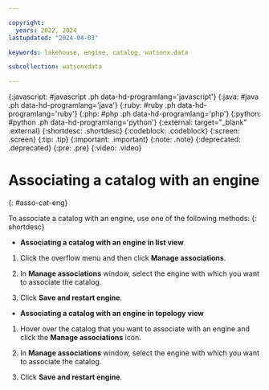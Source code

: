 ```yaml
---

copyright:
  years: 2022, 2024
lastupdated: "2024-04-03"

keywords: lakehouse, engine, catalog, watsonx.data

subcollection: watsonxdata

---
```


{:javascript: #javascript .ph data-hd-programlang='javascript'}
{:java: #java .ph data-hd-programlang='java'}
{:ruby: #ruby .ph data-hd-programlang='ruby'}
{:php: #php .ph data-hd-programlang='php'}
{:python: #python .ph data-hd-programlang='python'}
{:external: target="_blank" .external}
{:shortdesc: .shortdesc}
{:codeblock: .codeblock}
{:screen: .screen}
{:tip: .tip}
{:important: .important}
{:note: .note}
{:deprecated: .deprecated}
{:pre: .pre}
{:video: .video}

# Associating a catalog with an engine
{: #asso-cat-eng}

To associate a catalog with an engine, use one of the following methods:
{: shortdesc}

- **Associating a catalog with an engine in list view**

1. Click the overflow menu and then click **Manage associations**.

2. In **Manage associations** window, select the engine with which you want to associate the catalog.

3. Click **Save and restart engine**.

- **Associating a catalog with an engine in topology view**

1. Hover over the catalog that you want to associate with an engine and click the **Manage associations** icon.

2. In **Manage associations** window, select the engine with which you want to associate the catalog.

3. Click **Save and restart engine**.
